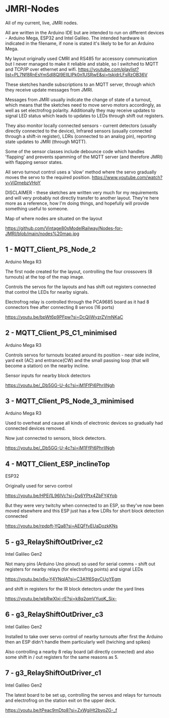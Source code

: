 # JMRI-Nodes
All of my current, live, JMRI nodes. 

All are written in the Arduino IDE but are intended to run on different devices - Arduino Mega, ESP32 and Intel Galileo. The intended hardware is indicated in the filename, if none is stated it's likely to be for an Arduino Mega.

My layout originally used CMRI and RS485 for accessory communication but I never managed to make it reliable and stable, so I switched to MQTT and TCP/IP over ethernet and wifi.
https://youtube.com/playlist?list=PL7Nf8RnEsYmSdl8QI9ElILIPk0n1USRwE&si=tskidrLFsRzOB36V

These sketches handle subscriptions to an MQTT server, through which they receive update messages from JMRI. 

Messages from JMRI usually indicate the change of state of a turnout, which means that the sketches need to move servo motors accordingly, as well as set electrofrog polarity. Additionally they may receive updates to signal LED status which leads to updates to LEDs through shift out registers.

They also monitor locally connected sensors - current detectors (usually directly connected to the device), Infrared sensors (usually connected through a shift-in register), LDRs (connected to an analog pin), reporting state updates to JMRI (through MQTT).

Some of the sensor classes include debounce code which handles 'flapping' and prevents spamming of the MQTT server (and therefore JMRI) with flapping sensor states.

All servo turnout control uses a 'slow' method where the servo gradually moves the servo to the required position.
https://www.youtube.com/watch?v=ViDmebzVHoY

DISCLAIMER - these sketches are written very much for my requirements and will very probably not directly transfer to another layout. They're here more as a reference, how I'm doing things, and hopefully will provide something useful to someone.

Map of where nodes are situated on the layout

https://github.com/Vintage80sModelRailway/Nodes-for-JMRI/blob/main/nodes%20map.jpg

<h2>1 - MQTT_Client_PS_Node_2</h2>
Arduino Mega R3

The first node created for the layout, controlling the four crossovers (8 turnouts) at the top of the map image.

Controls the servos for the layouts and has shift out registers connected that control the LEDs for nearby signals.

Electrofrog relay is controlled through the PCA9685 board as it had 8 connectors free after connecting 8 servos (16 ports)

https://youtu.be/bpWt6p9PFpw?si=DcQliWyzrZVmNKaC

<h2>2 - MQTT_Client_PS_C1_minimised</h2>
Arduino Mega R3

Controls servos for turnouts located around its position - near side incline, yard exit (AC) and entrance(CW) and the small passing loop (that will become a station) on the nearby incline.

Sensor inputs for nearby block detectors

https://youtu.be/_Db5GG-U-4c?si=iM1FfPi6PhrIINgh

<h2>3 - MQTT_Client_PS_Node_3_minimised</h2>
Arduino Mega R3

Used to overheat and cause all kinds of electronic devices so gradually had connected devices removed.

Now just connected to sensors, block detectors.

https://youtu.be/_Db5GG-U-4c?si=iM1FfPi6PhrIINgh

<h2>4 - MQTT_Client_ESP_inclineTop</h2>
ESP32

Originally used for servo control

https://youtu.be/HPEj1L96IVc?si=Ds6YPtx4ZbFY4Yob

But they were very twitchy when connected to an ESP, so they've now been moved elsewhere and this ESP just has a few LDRs for short block detection connected

https://youtu.be/rpdpft-YQa8?si=AEQFfvEUaDozkKNs

<h2>5 - g3_RelayShiftOutDriver_c2</h2>
Intel Galileo Gen2

Not many pins (Arduino Uno pinout) so used for serial comms - shift out registers for nearby relays (for electrofrog points) and signal LEDs

https://youtu.be/x6u-Y4YNqIA?si=C3A1f6SgvCUgYEgm

and shift in registers for the IR block detectors under the yard lines

https://youtu.be/wbRwXlxj-rE?si=k8q2qmVYuoK_Six-

<h2>6 - g3_RelayShiftOutDriver_c3</h2>
Intel Galileo Gen2

Installed to take over servo control of nearby turnouts after first the Arduino then an ESP didn't handle them particularly well (twiching and spikes)

Also controlling a nearby 8 relay board (all directly connected) and also some shift in / out registers for the same reasons as 5.

<h2>7 - g3_RelayShiftOutDriver_c1</h2>
Intel Galileo Gen2

The latest board to be set up, controlling the servos and relays for turnouts and electrofrog on the station exit on the upper deck.

https://youtu.be/tPeac9mDtp8?si=ZxWgiHt2byoZG-_f
